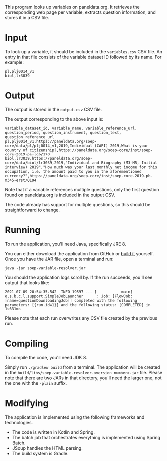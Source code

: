 This program looks up variables on paneldata.org. It retrieves the corresponding web page per variable, extracts question information, and stores it in a CSV file. 

# Input 
To look up a variable, it should be included in the `variables.csv` CSV file. An entry in that file consists of the variable dataset ID followed by its name. For example:

```
pl,plj0014_v1
biol,lr3039
```

# Output
The output is stored in the `output.csv` CSV file.

The output corresponding to the above input is:
```
variable_dataset_id, variable_name, variable_reference_url, question_period, question_instrument, question_text, question_reference_url
pl,plj0014_v1,https://paneldata.org/soep-core/data/pl/plj0014_v1,2019,Individual (CAPI) 2019,What is your country of citizenship?,https://paneldata.org/soep-core/inst/soep-core-2019-pe-lgb/178
biol,lr3039,https://paneldata.org/soep-core/data/biol/lr3039,2019,"Individual and Biography (M3-M5, Initial interview) 2019","How much was your last monthly net income for this occupation, i.e. the amount paid to you in the aforementioned currency?",https://paneldata.org/soep-core/inst/soep-core-2019-pb-m345-erst/Q194

```

Note that if a variable references multiple questions, only the first question found on paneldata.org is included in the output CSV. 

The code already has support for multiple questions, so this should be straightforward to change.

# Running
To run the application, you'll need Java, specifically JRE 8.

You can either download the application from GitHub or [build it](#compiling) yourself. Once you have the JAR file, open a terminal and run:

```
java -jar soep-variable-resolver.jar
```

You should the application logs scroll by. If the run succeeds, you'll see output that looks like:

```
2021-07-09 20:54:35.542  INFO 19597 --- [           main] o.s.b.c.l.support.SimpleJobLauncher      : Job: [FlowJob: [name=questionDownloadingJob]] completed with the following parameters: [{run.id=1}] and the following status: [COMPLETED] in 1s631ms
```

Please note that each run overwrites any CSV file created by the previous run.

# Compiling

To compile the code, you'll need JDK 8. 

Simply run `./gradlew build` from a terminal. The application will be created in the `build/libs/soep-variable-resolver-<version number>.jar` file. Please note that there are two JARs in that directory, you'll need the larger one, not the one with the `-plain` suffix.

# Modifying

The application is implemented using the following frameworks and technologies.

- The code is written in Kotlin and Spring.
- The batch job that orchestrates everything is implemented using Spring Batch.
- JSoup handles the HTML parsing.
- The build system is Gradle.
